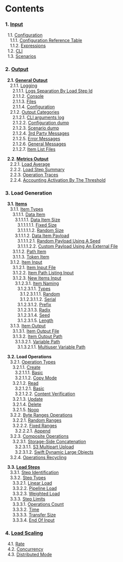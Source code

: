 # Contents

### 1. [Input](input)
&nbsp;&nbsp;1.1. [Configuration](input/configuration)<br/>
&nbsp;&nbsp;&nbsp;&nbsp;1.1.1. [Configuration Reference Table](input/configuration#11-reference-table)<br/>
&nbsp;&nbsp;&nbsp;&nbsp;1.1.2. [Expressions](input/configuration#124-expression)<br/>
&nbsp;&nbsp;1.2. [CLI](input/cli)<br/>
&nbsp;&nbsp;1.3. [Scenarios](input/scenarios)<br/>
    
### 2. [Output](output)
**&nbsp;&nbsp;2.1. [General Output](output#1-general)<br/>**
&nbsp;&nbsp;&nbsp;&nbsp;2.1.1. [Logging](output#11-logging-subsystem)<br/>
&nbsp;&nbsp;&nbsp;&nbsp;&nbsp;&nbsp;2.1.1.1. [Logs Separation By Load Step Id](output#111-load-step-id)<br/>
&nbsp;&nbsp;&nbsp;&nbsp;&nbsp;&nbsp;2.1.1.2. [Console](output#112-console)<br/>
&nbsp;&nbsp;&nbsp;&nbsp;&nbsp;&nbsp;2.1.1.3. [Files](output#113-files)<br/>
&nbsp;&nbsp;&nbsp;&nbsp;&nbsp;&nbsp;2.1.1.4. [Configuration](output#114-log-configuration)<br/>
&nbsp;&nbsp;&nbsp;&nbsp;2.1.2. [Output Categories](output#12-categories)<br/>
&nbsp;&nbsp;&nbsp;&nbsp;&nbsp;&nbsp;2.1.2.1. [CLI arguments log](output#121-cli-arguments)<br/>
&nbsp;&nbsp;&nbsp;&nbsp;&nbsp;&nbsp;2.1.2.2. [Configuration dump](output#122-configuration-dump)<br/>
&nbsp;&nbsp;&nbsp;&nbsp;&nbsp;&nbsp;2.1.2.3. [Scenario dump](output#123-scenario-dump)<br/>
&nbsp;&nbsp;&nbsp;&nbsp;&nbsp;&nbsp;2.1.2.4. [3rd Party Messages](output#124-3rd-party-log-messages)<br/>
&nbsp;&nbsp;&nbsp;&nbsp;&nbsp;&nbsp;2.1.2.5. [Error Messages](output#125-error-messages)<br/>
&nbsp;&nbsp;&nbsp;&nbsp;&nbsp;&nbsp;2.1.2.6. [General Messages](output#126-general-messages)<br/>
&nbsp;&nbsp;&nbsp;&nbsp;&nbsp;&nbsp;2.1.2.7. [Item List Files](output#127-item-list-files)<br/>

**&nbsp;&nbsp;2.2. [Metrics Output](output#2-metrics)<br/>**
&nbsp;&nbsp;&nbsp;&nbsp;2.2.1. [Load Average](output#21-load-average)<br/>
&nbsp;&nbsp;&nbsp;&nbsp;2.2.2. [Load Step Summary](output#22-load-step-summary)<br/>
&nbsp;&nbsp;&nbsp;&nbsp;2.2.3. [Operation Traces](output#23-operation-traces)<br/>
&nbsp;&nbsp;&nbsp;&nbsp;2.2.4. [Accounting Activation By The Threshold](output#24-threshold)<br/>

### 3. Load Generation
**&nbsp;&nbsp;3.1. [Items](item)<br/>**
&nbsp;&nbsp;&nbsp;&nbsp;3.1.1. [Item Types](item/types)<br/>
&nbsp;&nbsp;&nbsp;&nbsp;&nbsp;&nbsp;3.1.1.1. [Data Item](item/types#1-data)<br/>
&nbsp;&nbsp;&nbsp;&nbsp;&nbsp;&nbsp;&nbsp;&nbsp;3.1.1.1.1. [Data Item Size](item/types#11-size)<br/>
&nbsp;&nbsp;&nbsp;&nbsp;&nbsp;&nbsp;&nbsp;&nbsp;&nbsp;&nbsp;3.1.1.1.1.1. [Fixed Size](item/types#111-fixed)<br/>
&nbsp;&nbsp;&nbsp;&nbsp;&nbsp;&nbsp;&nbsp;&nbsp;&nbsp;&nbsp;3.1.1.1.1.2. [Random Size](item/types#112-random)<br/>
&nbsp;&nbsp;&nbsp;&nbsp;&nbsp;&nbsp;&nbsp;&nbsp;3.1.1.1.2. [Data Item Payload](item/types#12-payload)<br/>
&nbsp;&nbsp;&nbsp;&nbsp;&nbsp;&nbsp;&nbsp;&nbsp;&nbsp;&nbsp;3.1.1.1.2.1. [Random Payload Using A Seed](item/types#121-random-using-a-seed)<br/>
&nbsp;&nbsp;&nbsp;&nbsp;&nbsp;&nbsp;&nbsp;&nbsp;&nbsp;&nbsp;3.1.1.1.2.2. [Custom Payload Using An External File](item/types#122-custom-using-an-external-file)<br/>
&nbsp;&nbsp;&nbsp;&nbsp;&nbsp;&nbsp;3.1.1.2. [Path Item](item/types#2-path)<br/>
&nbsp;&nbsp;&nbsp;&nbsp;&nbsp;&nbsp;3.1.1.3. [Token Item](item/types#3-token)<br/>
&nbsp;&nbsp;&nbsp;&nbsp;3.1.2. [Item Input](item/input)<br/>
&nbsp;&nbsp;&nbsp;&nbsp;&nbsp;&nbsp;3.1.2.1. [Item Input File](item/input#1-file)<br/>
&nbsp;&nbsp;&nbsp;&nbsp;&nbsp;&nbsp;3.1.2.2. [Item Path Listing Input](item/input#2-item-path-listing-input)<br/>
&nbsp;&nbsp;&nbsp;&nbsp;&nbsp;&nbsp;3.1.2.3. [New Items Input](item/input#3-new-items-input)<br/>
&nbsp;&nbsp;&nbsp;&nbsp;&nbsp;&nbsp;&nbsp;&nbsp;3.1.2.3.1. [Item Naming](item/input#31-naming)<br/>
&nbsp;&nbsp;&nbsp;&nbsp;&nbsp;&nbsp;&nbsp;&nbsp;&nbsp;&nbsp;3.1.2.3.1.1. [Types](item/input#311-types)<br/>
&nbsp;&nbsp;&nbsp;&nbsp;&nbsp;&nbsp;&nbsp;&nbsp;&nbsp;&nbsp;&nbsp;&nbsp;3.1.2.3.1.1.1. [Random](item/input#3111-random)<br/>
&nbsp;&nbsp;&nbsp;&nbsp;&nbsp;&nbsp;&nbsp;&nbsp;&nbsp;&nbsp;&nbsp;&nbsp;3.1.2.3.1.1.2. [Serial](item/input#3112-serial)<br/>
&nbsp;&nbsp;&nbsp;&nbsp;&nbsp;&nbsp;&nbsp;&nbsp;&nbsp;&nbsp;3.1.2.3.1.2. [Prefix](item/input#312-prefix)<br/>
&nbsp;&nbsp;&nbsp;&nbsp;&nbsp;&nbsp;&nbsp;&nbsp;&nbsp;&nbsp;3.1.2.3.1.3. [Radix](item/input#313-radix)<br/>
&nbsp;&nbsp;&nbsp;&nbsp;&nbsp;&nbsp;&nbsp;&nbsp;&nbsp;&nbsp;3.1.2.3.1.4. [Seed](item/input#314-seed)<br/>
&nbsp;&nbsp;&nbsp;&nbsp;&nbsp;&nbsp;&nbsp;&nbsp;&nbsp;&nbsp;3.1.2.3.1.5. [Length](item/input#315-length)<br/>
&nbsp;&nbsp;&nbsp;&nbsp;3.1.3. [Item Output](item/output)<br/>
&nbsp;&nbsp;&nbsp;&nbsp;&nbsp;&nbsp;3.1.3.1. [Item Output File](item/output#1-file)<br/>
&nbsp;&nbsp;&nbsp;&nbsp;&nbsp;&nbsp;3.1.3.2. [Item Output Path](item/output#2-path)<br/>
&nbsp;&nbsp;&nbsp;&nbsp;&nbsp;&nbsp;&nbsp;&nbsp;3.1.3.2.1. [Variable Path](item/output#21-variable)<br/>
&nbsp;&nbsp;&nbsp;&nbsp;&nbsp;&nbsp;&nbsp;&nbsp;&nbsp;&nbsp;3.1.3.2.1.1. [Multiuser Variable Path](item/output#211-multiuser)<br/>

**&nbsp;&nbsp;3.2. Load Operations<br/>**
&nbsp;&nbsp;&nbsp;&nbsp;3.2.1. [Operation Types](load/operations/types)<br/>
&nbsp;&nbsp;&nbsp;&nbsp;&nbsp;&nbsp;3.2.1.1. [Create](load/operations/types#1-create)<br/>
&nbsp;&nbsp;&nbsp;&nbsp;&nbsp;&nbsp;&nbsp;&nbsp;3.2.1.1.1. [Basic](load/operations/types#11-basic)<br/>
&nbsp;&nbsp;&nbsp;&nbsp;&nbsp;&nbsp;&nbsp;&nbsp;3.2.1.1.2. [Copy Mode](load/operations/types#12-copy-mode)<br/>
&nbsp;&nbsp;&nbsp;&nbsp;&nbsp;&nbsp;3.2.1.2. [Read](load/operations/types#2-read)<br/>
&nbsp;&nbsp;&nbsp;&nbsp;&nbsp;&nbsp;&nbsp;&nbsp;3.2.1.2.1. [Basic](load/operations/types#21-basic)<br/>
&nbsp;&nbsp;&nbsp;&nbsp;&nbsp;&nbsp;&nbsp;&nbsp;3.2.1.2.2. [Content Verification](load/operations/types#22-content-verification)<br/>
&nbsp;&nbsp;&nbsp;&nbsp;&nbsp;&nbsp;3.2.1.3. [Update](load/operations/types#3-update)<br/>
&nbsp;&nbsp;&nbsp;&nbsp;&nbsp;&nbsp;3.2.1.4. [Delete](load/operations/types#4-delete)<br/>
&nbsp;&nbsp;&nbsp;&nbsp;&nbsp;&nbsp;3.2.1.5. [Noop](load/operations/types#5-noop)<br/>
&nbsp;&nbsp;&nbsp;&nbsp;3.2.2. [Byte Ranges Operations](load/operations/byte_ranges)<br/>
&nbsp;&nbsp;&nbsp;&nbsp;&nbsp;&nbsp;3.2.2.1. [Random Ranges](load/operations/byte_ranges#41-random-ranges)<br/>
&nbsp;&nbsp;&nbsp;&nbsp;&nbsp;&nbsp;3.2.2.2. [Fixed Ranges](load/operations/byte_ranges#42-fixed-ranges)<br/>
&nbsp;&nbsp;&nbsp;&nbsp;&nbsp;&nbsp;&nbsp;&nbsp;3.2.2.2.1. [Append](load/operations/byte_ranges#421-append)<br/>
&nbsp;&nbsp;&nbsp;&nbsp;3.2.3. [Composite Operations](load/operations/composite)<br/>
&nbsp;&nbsp;&nbsp;&nbsp;&nbsp;&nbsp;3.2.3.1. [Storage-Side Concatenation](load/operations/composite#1-storage-side-concatenation)<br/>
&nbsp;&nbsp;&nbsp;&nbsp;&nbsp;&nbsp;&nbsp;&nbsp;3.2.3.1.1. [S3 Multipart Upload](load/operations/composite#131-s3-multipart-upload)<br/>
&nbsp;&nbsp;&nbsp;&nbsp;&nbsp;&nbsp;&nbsp;&nbsp;3.2.3.1.2. [Swift Dynamic Large Objects](load/operations/composite#132-swift-dynamic-large-objects)<br/>
&nbsp;&nbsp;&nbsp;&nbsp;3.2.4. [Operations Recycling](load/operations/recycling)<br/>

**&nbsp;&nbsp;3.3. [Load Steps](load/steps)<br/>**
&nbsp;&nbsp;&nbsp;&nbsp;3.3.1. [Step Identification](load/steps#1-identification)<br/>
&nbsp;&nbsp;&nbsp;&nbsp;3.3.2. [Step Types](load/steps#3-type) <br/>
&nbsp;&nbsp;&nbsp;&nbsp;&nbsp;&nbsp;3.3.2.1. [Linear Load](load/steps#31-linear)<br/>
&nbsp;&nbsp;&nbsp;&nbsp;&nbsp;&nbsp;3.3.2.2. [Pipeline Load](https://github.com/emc-mongoose/mongoose-load-step-pipeline)<br/>
&nbsp;&nbsp;&nbsp;&nbsp;&nbsp;&nbsp;3.3.2.3. [Weighted Load](https://github.com/emc-mongoose/mongoose-load-step-weighted)<br/>
&nbsp;&nbsp;&nbsp;&nbsp;3.3.3. [Step Limits](load/steps#2-limits)<br/>
&nbsp;&nbsp;&nbsp;&nbsp;&nbsp;&nbsp;3.3.3.1. [Operations Count](load/steps#21-operations-count)<br/>
&nbsp;&nbsp;&nbsp;&nbsp;&nbsp;&nbsp;3.3.3.2. [Time](load/steps#22-time)<br/>
&nbsp;&nbsp;&nbsp;&nbsp;&nbsp;&nbsp;3.3.3.3. [Transfer Size](load/steps#23-transfer-size)<br/>
&nbsp;&nbsp;&nbsp;&nbsp;&nbsp;&nbsp;3.3.3.4. [End Of Input](load/steps#24-end-of-input)<br/>


### 4. [Load Scaling](scaling)
&nbsp;&nbsp;4.1. [Rate](scaling#1-rate)<br/>
&nbsp;&nbsp;4.2. [Concurrency](scaling#2-concurrency)<br/>
&nbsp;&nbsp;4.3. [Distributed Mode](scaling#3-distributed-mode)<br/>
